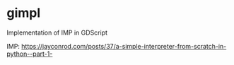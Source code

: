 # gimpl
Implementation of IMP in GDScript

IMP: https://jayconrod.com/posts/37/a-simple-interpreter-from-scratch-in-python--part-1-